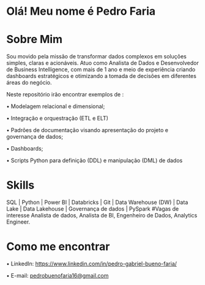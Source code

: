 # Olá! Meu nome é Pedro Faria
# Sobre Mim
Sou movido pela missão de transformar dados complexos em soluções simples, claras e acionáveis. Atuo como Analista de Dados e Desenvolvedor de Business Intelligence, com mais de 1 ano e meio de experiência criando dashboards estratégicos e otimizando a tomada de decisões em diferentes áreas do negócio.

Neste repositório irão encontrar exemplos de :

• Modelagem relacional e dimensional; 

• Integração e orquestração (ETL e ELT)

• Padrões de documentação visando apresentação do projeto e governança de dados; 

• Dashboards;

• Scripts Python para definição (DDL) e manipulação (DML) de dados

# Skills
SQL | Python |  Power BI  | Databricks | Git | Data Warehouse (DW) | Data Lake | Data Lakehouse | Governança de dados | PySpark
#Vagas de interesse
Analista de dados, Analista de BI, Engenheiro de Dados, Analytics Engineer.
# Como me encontrar
• LinkedIn: https://www.linkedin.com/in/pedro-gabriel-bueno-faria/

• E-mail: pedrobuenofaria16@gmail.com
